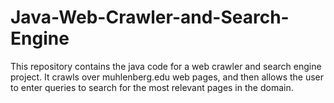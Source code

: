 # Java-Web-Crawler-and-Search-Engine
This repository contains the java code for a web crawler and search engine project. It crawls over muhlenberg.edu web pages, and then allows the user to enter queries to search for the most relevant pages in the domain.

